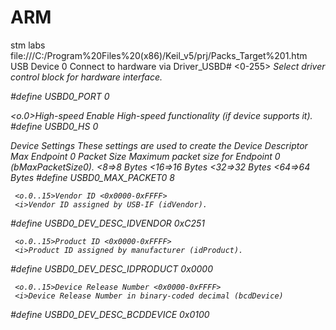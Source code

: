 # ARM
stm labs  
file:///C:/Program%20Files%20(x86)/Keil_v5/prj/Packs_Target%201.htm  
<h>USB Device 0
   <o>Connect to hardware via Driver_USBD# <0-255>
   <i>Select driver control block for hardware interface.  
      
#define USBD0_PORT                      0								

   <o.0>High-speed
   <i>Enable High-speed functionality (if device supports it).
#define USBD0_HS                        0

   <h>Device Settings
  <i>These settings are used to create the Device Descriptor
     <o>Max Endpoint 0 Packet Size
     <i>Maximum packet size for Endpoint 0 (bMaxPacketSize0).
       <8=>8 Bytes <16=>16 Bytes <32=>32 Bytes <64=>64 Bytes
#define USBD0_MAX_PACKET0               8

     <o.0..15>Vendor ID <0x0000-0xFFFF>
     <i>Vendor ID assigned by USB-IF (idVendor).
#define USBD0_DEV_DESC_IDVENDOR         0xC251

     <o.0..15>Product ID <0x0000-0xFFFF>
     <i>Product ID assigned by manufacturer (idProduct).
#define USBD0_DEV_DESC_IDPRODUCT        0x0000

     <o.0..15>Device Release Number <0x0000-0xFFFF>
     <i>Device Release Number in binary-coded decimal (bcdDevice)
#define USBD0_DEV_DESC_BCDDEVICE        0x0100

   </h>

